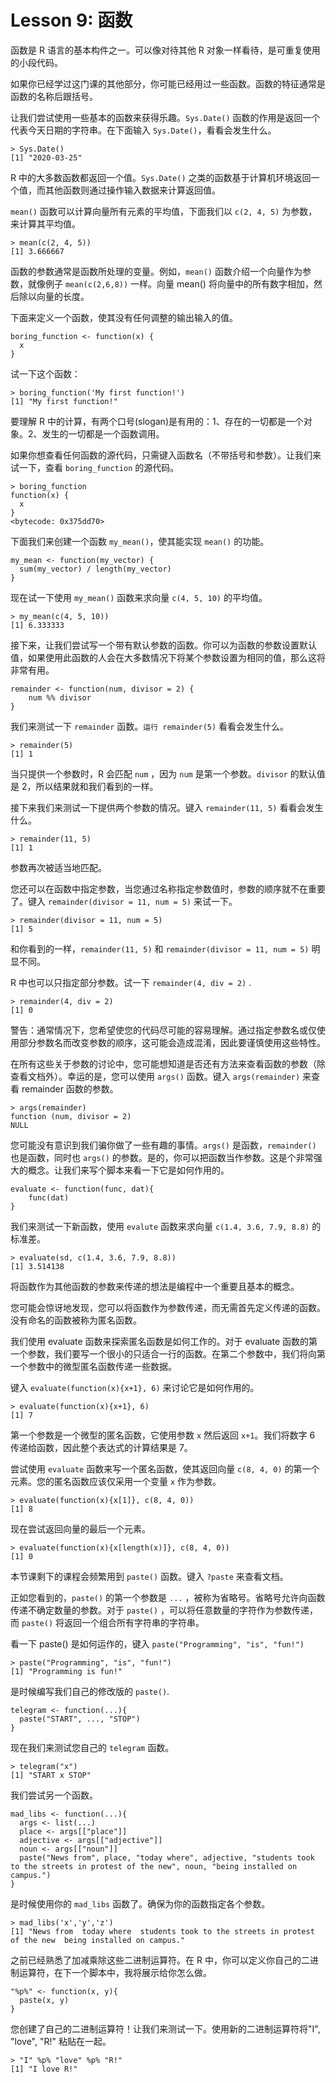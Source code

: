 # Lesson 9: 函数

函数是 R 语言的基本构件之一。可以像对待其他 R 对象一样看待，是可重复使用的小段代码。

如果你已经学过这门课的其他部分，你可能已经用过一些函数。函数的特征通常是函数的名称后跟括号。

让我们尝试使用一些基本的函数来获得乐趣。`Sys.Date()` 函数的作用是返回一个代表今天日期的字符串。在下面输入 `Sys.Date()`，看看会发生什么。

    > Sys.Date()
    [1] "2020-03-25"

R 中的大多数函数都返回一个值。`Sys.Date()` 之类的函数基于计算机环境返回一个值，而其他函数则通过操作输入数据来计算返回值。

`mean()` 函数可以计算向量所有元素的平均值，下面我们以 `c(2, 4, 5)` 为参数，来计算其平均值。

    > mean(c(2, 4, 5))
    [1] 3.666667

函数的参数通常是函数所处理的变量。例如，`mean()` 函数介绍一个向量作为参数，就像例子 `mean(c(2,6,8))` 一样。向量 mean() 将向量中的所有数字相加，然后除以向量的长度。

下面来定义一个函数，使其没有任何调整的输出输入的值。

    boring_function <- function(x) {
      x
    }

试一下这个函数：

    > boring_function('My first function!')
    [1] "My first function!"

要理解 R 中的计算，有两个口号(slogan)是有用的：1、存在的一切都是一个对象。2、发生的一切都是一个函数调用。

如果你想查看任何函数的源代码，只需键入函数名（不带括号和参数）。让我们来试一下，查看 `boring_function` 的源代码。

    > boring_function
    function(x) {
      x
    }
    <bytecode: 0x375dd70>

下面我们来创建一个函数 `my_mean()`，使其能实现 `mean()` 的功能。

    my_mean <- function(my_vector) {
      sum(my_vector) / length(my_vector)
    }

现在试一下使用 `my_mean()` 函数来求向量 `c(4, 5, 10)` 的平均值。

    > my_mean(c(4, 5, 10))
    [1] 6.333333

接下来，让我们尝试写一个带有默认参数的函数。你可以为函数的参数设置默认值，如果使用此函数的人会在大多数情况下将某个参数设置为相同的值，那么这将非常有用。

    remainder <- function(num, divisor = 2) {
        num %% divisor
    }

我们来测试一下 `remainder` 函数。`运行 remainder(5)` 看看会发生什么。

    > remainder(5)
    [1] 1

当只提供一个参数时，R 会匹配 `num` ，因为 `num` 是第一个参数。`divisor` 的默认值是 2，所以结果就和我们看到的一样。

接下来我们来测试一下提供两个参数的情况。键入 `remainder(11, 5)` 看看会发生什么。

    > remainder(11, 5)
    [1] 1

参数再次被适当地匹配。

您还可以在函数中指定参数，当您通过名称指定参数值时，参数的顺序就不在重要了。键入 `remainder(divisor = 11, num = 5)` 来试一下。

    > remainder(divisor = 11, num = 5)
    [1] 5

和你看到的一样，`remainder(11, 5)` 和 `remainder(divisor = 11, num = 5)` 明显不同。

R 中也可以只指定部分参数。试一下 `remainder(4, div = 2)` .

    > remainder(4, div = 2)
    [1] 0

警告：通常情况下，您希望使您的代码尽可能的容易理解。通过指定参数名或仅使用部分参数名而改变参数的顺序，这可能会造成混淆，因此要谨慎使用这些特性。

在所有这些关于参数的讨论中，您可能想知道是否还有方法来查看函数的参数（除查看文档外）。幸运的是，您可以使用 `args()` 函数。键入 `args(remainder)` 来查看 remainder 函数的参数。

    > args(remainder)
    function (num, divisor = 2) 
    NULL

您可能没有意识到我们骗你做了一些有趣的事情。`args()` 是函数，`remainder()` 也是函数，同时也 `args()` 的参数。是的，你可以把函数当作参数。这是个非常强大的概念。让我们来写个脚本来看一下它是如何作用的。

    evaluate <- function(func, dat){
        func(dat)
    }

我们来测试一下新函数，使用 `evalute` 函数来求向量 `c(1.4, 3.6, 7.9, 8.8)` 的标准差。

    > evaluate(sd, c(1.4, 3.6, 7.9, 8.8))
    [1] 3.514138

将函数作为其他函数的参数来传递的想法是编程中一个重要且基本的概念。

您可能会惊讶地发现，您可以将函数作为参数传递，而无需首先定义传递的函数。没有命名的函数被称为匿名函数。

我们使用 evaluate 函数来探索匿名函数是如何工作的。对于 evaluate 函数的第一个参数，我们要写一个很小的只适合一行的函数。在第二个参数中，我们将向第一个参数中的微型匿名函数传递一些数据。

键入 `evaluate(function(x){x+1}, 6)` 来讨论它是如何作用的。

    > evaluate(function(x){x+1}, 6)
    [1] 7

第一个参数是一个微型的匿名函数，它使用参数 `x` 然后返回 `x+1`。我们将数字 6 传递给函数，因此整个表达式的计算结果是 7。

尝试使用 `evaluate` 函数来写一个匿名函数，使其返回向量 `c(8, 4, 0)` 的第一个元素。您的匿名函数应该仅采用一个变量 `x` 作为参数。 

    > evaluate(function(x){x[1]}, c(8, 4, 0))
    [1] 8

现在尝试返回向量的最后一个元素。

    > evaluate(function(x){x[length(x)]}, c(8, 4, 0))
    [1] 0

本节课剩下的课程会频繁用到 `paste()` 函数。键入 `?paste` 来查看文档。

正如您看到的，`paste()` 的第一个参数是 `...` ，被称为省略号。省略号允许向函数传递不确定数量的参数。对于 `paste()` ，可以将任意数量的字符作为参数传递，而 `paste()` 将返回一个组合所有字符串的字符串。

看一下 paste() 是如何运作的，键入 `paste("Programming", "is", "fun!")`

    > paste("Programming", "is", "fun!")
    [1] "Programming is fun!"

是时候编写我们自己的修改版的 `paste()`.

    telegram <- function(...){
      paste("START", ..., "STOP")
    }

现在我们来测试您自己的 `telegram` 函数。

    > telegram("x")
    [1] "START x STOP"

我们尝试另一个函数。

    mad_libs <- function(...){
      args <- list(...)
      place <- args[["place"]]
      adjective <- args[["adjective"]]
      noun <- args[["noun"]]
      paste("News from", place, "today where", adjective, "students took to the streets in protest of the new", noun, "being installed on campus.")
    }

是时候使用你的 `mad_libs` 函数了。确保为你的函数指定各个参数。

    > mad_libs('x','y','z')
    [1] "News from  today where  students took to the streets in protest of the new  being installed on campus."

之前已经熟悉了加减乘除这些二进制运算符。在 R 中，你可以定义你自己的二进制运算符，在下一个脚本中，我将展示给你怎么做。

    "%p%" <- function(x, y){
      paste(x, y)
    }

您创建了自己的二进制运算符！让我们来测试一下。使用新的二进制运算符将"I", "love", "R!" 粘贴在一起。

    > "I" %p% "love" %p% "R!"
    [1] "I love R!"